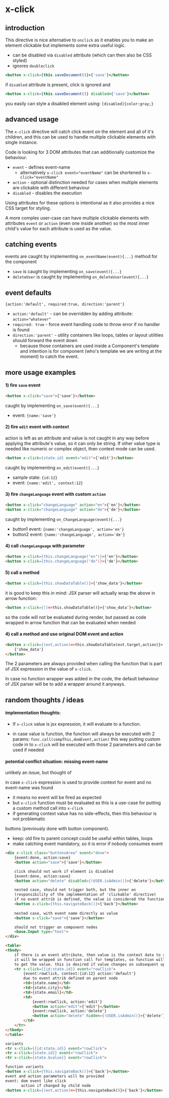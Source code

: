 # x-click

## introduction

This directive is nice alternative to `onclick` as it enables you to make an element clickable but implements some extra useful logic.

- can be disabled via `disabled` attribute (which can then also be CSS styled)
- ignores `doubleclick`

```jsx
<button x-click={this.saveDocument()}>{'save'}</button>
```

if `disabled` attribute is present, click is ignored and

```jsx
<button x-click={this.saveDocument()} disabled>{'save'}</button>
```

you easily can style a disabled element using: `[disabled]{color:gray;}`



## advanced usage

The `x-click` directive will catch click event on the element and all of it's children, and this can be used to handle multiple clickable elements with single instance.

Code is looking for 3 DOM attributes that can additionally customize the behaviour. 

- `event` - defines event-name 
  - alternatively  `x-click event="eventName"` can be shortened to  `x-click="eventName"` 
- `action` - optional distinction needed for cases when multiple elements are clickable with different behaviour 
- `disabled` - disables the execution

Using attributes for these options is intentional as it also provides a nice CSS target for styling.

A more complex user-case can have multiple clickable elements with attributes `event` or `action` (even one inside another) so the most inner child's value for each attribute is used as the value.​



## catching events

events are caught by implementing `on_eventName(event){...}` method for the component 

- `save` is caught by implementing `on_save(event){...}`
- `deleteUser` is caught by implementing `on_deleteUser(event){...}`

## event defaults

`{action:'default', required:true, direction:'parent'}`

- `action:'default'` - can be overridden by adding attribute: `action="whatever"`
- `required: true` - force event handling code to throw error if no handler is found
- `direction:'parent'` - utility containers like loops, tables or layout utilities should forward the event down 
  - because those containers are used inside a Component's template and intention is for component (who's template we are writing at the moment) to catch the event.


## more usage examples

#### 1) fire `save` event 

```html
<button x-click="save">{'save'}</button>
```
 caught by implementing `on_save(event){...}`

- event: `{name:'save'}`

#### 2) fire `edit` event with context

action is left as an attribute and value is not caught in any way before applying the attribute's value, so it can only be string. If other value type is needed like numeric or complex object, then context mode can be used.

```html
<button x-click={state.id} event="edit">{'edit'}</button>
```

 caught by implementing `on_edit(event){...}`

- sample state: `{id:12}`
- event: `{name:'edit', context:12}`


#### 3) fire `changeLanguage` event with custom `action`

```html
<button x-click="changeLanguage" action="en">{'en'}</button>
<button x-click="changeLanguage" action="de">{'de'}</button>
```
 caught by implementing `on_ChangeLanguage(event){...}`

- button1 event: `{name:'changeLanguage', action='en'}`
- button2 event: `{name:'changeLanguage', action='de'}`

#### 4) call `changeLanguage` with parameter

```html
<button x-click={this.changeLanguage('en')}>{'en'}</button>
<button x-click={this.changeLanguage('de')}>{'de'}</button>
```
#### 5) call a method

```html
<button x-click={this.showDataTable()}>{'show_data'}</button>
```
it is good to keep this in mind: JSX parser will actually wrap the above in arrow function:

```html
<button x-click={()=>this.showDataTable()}>{'show_data'}</button>
```

so the code will not be evaluated during render, but passed as code wrapped in arrow function that can be evaluated when needed

#### 4) call a method and use original DOM event and action

```html
<button x-click={(evt,action)=>this.showDataTable(evt.target,action)}>
    {'show_data'}
</button>
```

The 2 parameters are always provided when calling the function that is part of JSX expression in the value of `x-click`. 

In case no function wrapper was added in the code, the default behaviour of JSX parser will be to add a wrapper around it anyways.



## random thoughts / ideas

#### implementation thoughts:

- If `x-click` value is jsx expression, it will evaluate to a function.

- in case value is function, the function will always be executed with 2 params: `func.call(compThis,domEvent,action)` this way putting custom code in to `x-click` will be executed with those 2 parameters and can be used if needed

#### potential conflict situation: missing event-name

unlikely an issue, but thought of

in case `x-click` expression is used to provide context for event and no event-name was found

- it means no event will be fired as expected
- but `x-click` function must be evaluated as this is a use-case for putting a custom method call into `x-click`  
- if generating context value has no side-effects, then this behaviour is not problematic



buttons (previously done with button component). 

- keep: old fire to parent concept could be useful within tables, loops
- make catching event mandatory, so it is error if nobody consumes event

```html
<div x-click class="buttonsArea" event="done">
    {event:done, action:save}
    <button action="save">{'save'}</button>

    click should not work if element is disabled
    {event:done, action:save}
    <button action="delete" disabled={!USER.isAdmin()}>{'delete'}</button> 

    nested case, should not trigger both, but the inner on 
    (responsibility of the implementation of 'clickable' directive)
    if no event attrib is defined, the value is considered the function to call
    <button x-click={this.navigateBack()}>{'back'}</button>
    
    nested case, with event name directly as value
    <button x-click="save">{'save'}</button>

    should not trigger on component nodes
    <base.Input type="text">
</div>

<table>
<tbody>
    if there is an event attribute, then value is the context data to send
    it will be wrapped in function call for templates, so function will be evaluated
    to get the value. this is desired if value changes on subsequent update to a loop
    <tr x-click={{id:state.id}} event="rowClick">
        {event:rowClick, context:{id:12} action:'default'} 
        due to event attrib defined on parent node
        <td>{state.name}</td>
        <td>{state.city}</td>
        <td>{state.email}</td>
        <td>
            {event:rowClick, action:'edit'}
            <button action="edit">{'edit'}</button>
            {event:rowClick, action:'delete'}
            <button action="delete" hidden={!USER.isAdmin()}>{'delete'}</button>
        </td>
    </tr>
</tbody>
</table>

variants
<tr x-click={{id:state.id}} event="rowClick">
<tr x-click={state.id}} event="rowClick">
<tr x-click={state.$value}} event="rowClick">

function variants
<button x-click={this.navigateBack()}>{'back'}</button>
event and action parameters will be provided
event: dom event like click
       action if changed by child node
<button x-click={(evt,action)=>{this.navigateBack()}>{'back'}</button>



```
